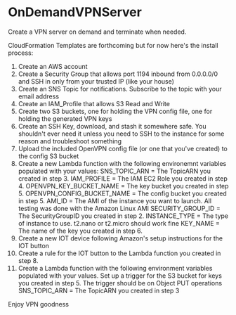 # OnDemandVPNServer
Create a VPN server on demand and terminate when needed.

CloudFormation Templates are forthcoming but for now here's the install process:

1. Create an AWS account
2. Create a Security Group that allows port 1194 inbound from 0.0.0.0/0 and SSH in only from your trusted IP (like your house)
3. Create an SNS Topic for notifications. Subscribe to the topic with your email address
4. Create an IAM_Profile that allows S3 Read and Write
5. Create two S3 buckets, one for holding the VPN config file, one for holding the generated VPN keys
6. Create an SSH Key, download, and stash it somewhere safe. You shouldn't ever need it unless you need to SSH to the instance for some reason and troubleshoot something
7. Upload the included OpenVPN config file (or one that you've created) to the config S3 bucket
8. Create a new Lambda function with the following environemnt variables populated with your values:
  SNS_TOPIC_ARN = The TopicARN you created in step 3.
  IAM_PROFILE = The IAM EC2 Role you created in step 4.
  OPENVPN_KEY_BUCKET_NAME = The key bucket you created in step 5.
  OPENVPN_CONFIG_BUCKET_NAME = The config bucket you created in step 5.
  AMI_ID = The AMI of the instance you want to launch. All testing was done with the Amazon Linux AMI
  SECURITY_GROUP_ID = The SecurityGroupID you created in step 2.
  INSTANCE_TYPE = The type of instance to use. t2.nano or t2.micro should work fine
  KEY_NAME = The name of the key you created in step 6.   
9. Create a new IOT device following Amazon's setup instructions for the IOT button
10. Create a rule for the IOT button to the Lambda function you created in step 8.
11. Create a Lambda function with the following environment variables populated with your values. Set up a trigger for the S3 bucket for keys you created in step 5. The trigger should be on Object PUT operations
   SNS_TOPIC_ARN = The TopicARN you created in step 3
 
 Enjoy VPN goodness
